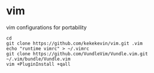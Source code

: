 # vim

vim configurations for portability
```
cd
git clone https://github.com/kekekevin/vim.git .vim
echo "runtime vimrc" > ~/.vimrc
git clone https://github.com/VundleVim/Vundle.vim.git ~/.vim/bundle/Vundle.vim
vim +PluginInstall +qall
```
